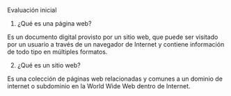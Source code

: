 Evaluación inicial
1. ¿Qué es una página web?

Es un documento digital provisto por un sitio web, que puede ser visitado por un usuario a través de un navegador de Internet y contiene información de todo tipo en múltiples formatos.

2. ¿Qué es un sitio web?

Es una colección de páginas web relacionadas y comunes a un dominio de internet o subdominio en la World Wide Web dentro de Internet.
